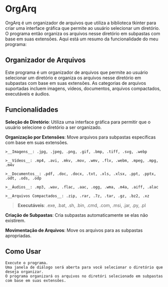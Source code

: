 # OrgArq

  OrgArq é um organizador de arquivos que utiliza a biblioteca tkinter para criar uma interface gráfica que permite ao usuário selecionar um diretório. O programa então organiza os arquivos nesse diretório em subpastas com base em suas extensões. Aqui está um resumo da funcionalidade do meu programa:

## Organizador de Arquivos

  Este programa é um organizador de arquivos que permite ao usuário selecionar um diretório e organiza os arquivos nesse diretório em subpastas com base em suas extensões. As categorias de arquivos suportadas incluem imagens, vídeos, documentos, arquivos compactados, executáveis e áudios.

## Funcionalidades
**Seleção de Diretório**: Utiliza uma interface gráfica para permitir que o usuário selecione o diretório a ser organizado.

 **Organização por Extensões**: Move arquivos para subpastas específicas com base em suas extensões.

    >__Imagens__: .jpg, .jpeg, .png, .gif, .bmp, .tiff, .svg, .webp

    >__Vídeos__: .mp4, .avi, .mkv, .mov, .wmv, .flv, .webm, .mpeg, .mpg, .m4v

    >__Documentos__: .pdf, .doc, .docx, .txt, .xls, .xlsx, .ppt, .pptx, .odt, .ods, .odp

    >__Áudios__: .mp3, .wav, .flac, .aac, .ogg, .wma, .m4a, .aiff, .alac

    >__Arquivos Compactados__: .zip, .rar, .7z, .tar, .gz, .bz2, .xz

>__Executáveis__: .exe, .bat, .sh, .bin, .cmd, .com, .msi, .jar, .py, .pl

**Criação de Subpastas**: Cria subpastas automaticamente se elas não existirem.

**Movimentação de Arquivos**: Move os arquivos para as subpastas apropriadas.

## Como Usar

    Execute o programa.
    Uma janela de diálogo será aberta para você selecionar o diretório que deseja organizar.
    O programa organizará os arquivos no diretóri selecionado em subpastas com base em suas extensões.